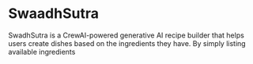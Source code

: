 # SwaadhSutra
SwadhSutra is a CrewAI-powered generative AI recipe builder that helps users create dishes based on the ingredients they have. By simply listing available ingredients
